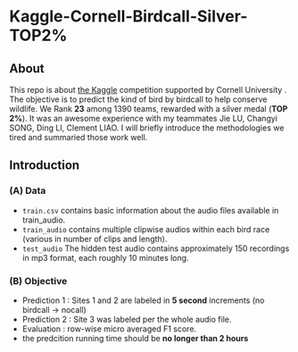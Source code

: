 # Kaggle-Cornell-Birdcall-Silver-TOP2%

## About
This repo is about [the Kaggle](https://www.kaggle.com/c/birdsong-recognition) competition supported by Cornell University . The objective is to predict the kind of bird by birdcall to help conserve wildlife. We Rank **23** among 1390 teams, rewarded with a silver medal (**TOP 2%**).  It was an awesome experience with my teammates Jie LU, Changyi SONG, Ding LI, Clement LIAO. I will briefly introduce the methodologies we tired and summaried those work well.


## Introduction
### (A) Data 
- ``train.csv`` contains basic information about the audio files available in train_audio. 
- ``train_audio`` contains multiple clipwise audios within each bird race (various in number of clips and length).
- ``test_audio`` The hidden test audio contains approximately 150 recordings in mp3 format, each roughly 10 minutes long.

### (B) Objective 
- Prediction 1 : Sites 1 and 2 are labeled in **5 second** increments (no birdcall -> nocall)
- Prediction 2 : Site 3 was labeled per the whole audio file.
- Evaluation : row-wise micro averaged F1 score.
- the predcition running time should be **no longer than 2 hours**


 
